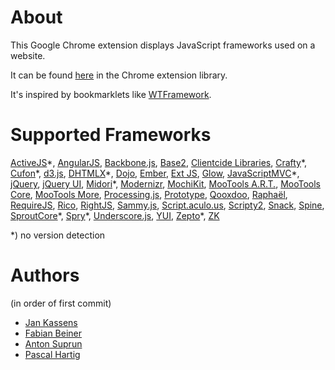 About
=====

This Google Chrome extension displays JavaScript frameworks used on a website.

It can be found [here](https://chrome.google.com/extensions/detail/jgghnecdoiloelcogfmgjgcacadpaejf) in the Chrome extension library.

It's inspired by bookmarklets like [WTFramework](https://github.com/oskarkrawczyk/wtframework).

Supported Frameworks
====================

[ActiveJS](http://activejs.org/)\*,
[AngularJS](http://angularjs.org/),
[Backbone.js](http://documentcloud.github.com/backbone/),
[Base2](http://code.google.com/p/base2/),
[Clientcide Libraries](http://www.clientcide.com/wiki/),
[Crafty](http://craftyjs.com/)\*,
[Cufon](http://cufon.shoqolate.com/)\*,
[d3.js](http://mbostock.github.com/d3/),
[DHTMLX](http://www.dhtmlx.com/)\*,
[Dojo](http://dojotoolkit.org/),
[Ember](http://emberjs.com/),
[Ext JS](http://www.sencha.com/),
[Glow](http://www.bbc.co.uk/glow/),
[JavaScriptMVC](http://javascriptmvc.com/)\*,
[jQuery](http://jquery.com/),
[jQuery UI](http://jqueryui.com/),
[Midori](http://www.midorijs.com/)\*,
[Modernizr](http://modernizr.com/),
[MochiKit](http://mochi.github.com/mochikit/),
[MooTools A.R.T.](https://github.com/anutron/art),
[MooTools Core](http://mootools.net/),
[MooTools More](http://mootools.net/),
[Processing.js](http://processingjs.org/),
[Prototype](http://www.prototypejs.org/),
[Qooxdoo](http://qooxdoo.org/),
[Raphaël](http://raphaeljs.com/),
[RequireJS](http://requirejs.org/),
[Rico](http://openrico.org/),
[RightJS](http://rightjs.org/),
[Sammy.js](http://sammyjs.org/),
[Script.aculo.us](http://script.aculo.us/),
[Scripty2](http://scripty2.com/),
[Snack](http://snackjs.com/),
[Spine](http://spinejs.com/),
[SproutCore](http://www.sproutcore.com/)\*,
[Spry](http://labs.adobe.com/technologies/spry/)\*,
[Underscore.js](http://documentcloud.github.com/underscore/),
[YUI](http://developer.yahoo.com/yui/),
[Zepto](http://zeptojs.com/)\*,
[ZK](http://www.zkoss.org/)

\*) no version detection

Authors
=======
(in order of first commit)

* [Jan Kassens](https://github.com/kassens)
* [Fabian Beiner](https://github.com/FabianBeiner)
* [Anton Suprun](https://github.com/kpobococ)
* [Pascal Hartig](https://github.com/passy)
